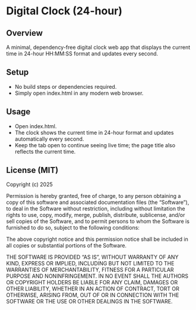 # Digital Clock (24-hour)

## Overview
A minimal, dependency-free digital clock web app that displays the current time in 24-hour HH:MM:SS format and updates every second.

## Setup
- No build steps or dependencies required.
- Simply open index.html in any modern web browser.

## Usage
- Open index.html.
- The clock shows the current time in 24-hour format and updates automatically every second.
- Keep the tab open to continue seeing live time; the page title also reflects the current time.

## License (MIT)
Copyright (c) 2025

Permission is hereby granted, free of charge, to any person obtaining a copy of this software and associated documentation files (the “Software”), to deal in the Software without restriction, including without limitation the rights to use, copy, modify, merge, publish, distribute, sublicense, and/or sell copies of the Software, and to permit persons to whom the Software is furnished to do so, subject to the following conditions:

The above copyright notice and this permission notice shall be included in all copies or substantial portions of the Software.

THE SOFTWARE IS PROVIDED “AS IS”, WITHOUT WARRANTY OF ANY KIND, EXPRESS OR IMPLIED, INCLUDING BUT NOT LIMITED TO THE WARRANTIES OF MERCHANTABILITY, FITNESS FOR A PARTICULAR PURPOSE AND NONINFRINGEMENT. IN NO EVENT SHALL THE AUTHORS OR COPYRIGHT HOLDERS BE LIABLE FOR ANY CLAIM, DAMAGES OR OTHER LIABILITY, WHETHER IN AN ACTION OF CONTRACT, TORT OR OTHERWISE, ARISING FROM, OUT OF OR IN CONNECTION WITH THE SOFTWARE OR THE USE OR OTHER DEALINGS IN THE SOFTWARE.